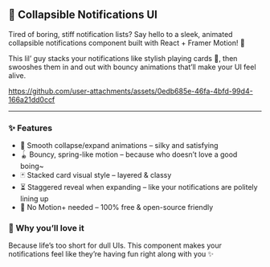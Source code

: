 ## 📩 Collapsible Notifications UI

Tired of boring, stiff notification lists? Say hello to a sleek, animated collapsible notifications component built with React + Framer Motion! 🎉

This lil’ guy stacks your notifications like stylish playing cards 🎴, then swooshes them in and out with bouncy animations that’ll make your UI feel alive.

https://github.com/user-attachments/assets/0edb685e-46fa-4bfd-99d4-166a21dd0ccf

---

### ✨ Features

- 🎢 Smooth collapse/expand animations – silky and satisfying
- 🪀 Bouncy, spring-like motion – because who doesn’t love a good boing~
- 🃏 Stacked card visual style – layered & classy
- ⏳ Staggered reveal when expanding – like your notifications are politely lining up
- 💸 No Motion+ needed – 100% free & open-source friendly

### 🚀 Why you’ll love it

Because life’s too short for dull UIs. This component makes your notifications feel like they’re having fun right along with you ✨
